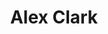 ---
title: "Alex Clark"
presenter_id: alex_clark
layout: member_all_presentations
permalink: /member_full_publications/:presenter_id/
---